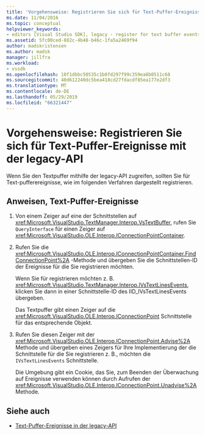 ```yaml
---
title: 'Vorgehensweise: Registrieren Sie sich für Text-Puffer-Ereignisse mit der Legacy-API | Microsoft-Dokumentation'
ms.date: 11/04/2016
ms.topic: conceptual
helpviewer_keywords:
- editors [Visual Studio SDK], legacy - register for text buffer events
ms.assetid: 5fc00ced-882c-4b48-b46c-1fa5a2469f94
author: madskristensen
ms.author: madsk
manager: jillfra
ms.workload:
- vssdk
ms.openlocfilehash: 10f1dbbc50535c1b0fd297f99c359ea8b0511c68
ms.sourcegitcommit: 40d612240dc5bea418cd27fdacdf85ea177e2df3
ms.translationtype: MT
ms.contentlocale: de-DE
ms.lasthandoff: 05/29/2019
ms.locfileid: "66321447"
---
```

# <a name="how-to-register-for-text-buffer-events-with-the-legacy-api"></a>Vorgehensweise: Registrieren Sie sich für Text-Puffer-Ereignisse mit der legacy-API
Wenn Sie den Textpuffer mithilfe der legacy-API zugreifen, sollten Sie für Text-pufferereignisse, wie im folgenden Verfahren dargestellt registrieren.

## <a name="to-advise-text-buffer-events"></a>Anweisen, Text-Puffer-Ereignisse

1. Von einem Zeiger auf eine der Schnittstellen auf <xref:Microsoft.VisualStudio.TextManager.Interop.VsTextBuffer>, rufen Sie `QueryInterface` für einen Zeiger auf <xref:Microsoft.VisualStudio.OLE.Interop.IConnectionPointContainer>.

2. Rufen Sie die <xref:Microsoft.VisualStudio.OLE.Interop.IConnectionPointContainer.FindConnectionPoint%2A> -Methode und übergeben Sie die Schnittstellen-ID der Ereignisse für die Sie registrieren möchten.

     Wenn Sie für registrieren möchten z. B. <xref:Microsoft.VisualStudio.TextManager.Interop.IVsTextLinesEvents>, klicken Sie dann in einer Schnittstelle-ID des IID_IVsTextLinesEvents übergeben.

     Das Textpuffer gibt einen Zeiger auf die <xref:Microsoft.VisualStudio.OLE.Interop.IConnectionPoint> Schnittstelle für das entsprechende Objekt.

3. Rufen Sie diesen Zeiger mit der <xref:Microsoft.VisualStudio.OLE.Interop.IConnectionPoint.Advise%2A> Methode und übergeben eines Zeigers für Ihre Implementierung der die Schnittstelle für die Sie registrieren z. B., möchten die `IVsTextLinesEvents` Schnittstelle.

     Die Umgebung gibt ein Cookie, das Sie, zum Beenden der Überwachung auf Ereignisse verwenden können durch Aufrufen der <xref:Microsoft.VisualStudio.OLE.Interop.IConnectionPoint.Unadvise%2A> Methode.

## <a name="see-also"></a>Siehe auch
- [Text-Puffer-Ereignisse in der legacy-API](../extensibility/text-buffer-events-in-the-legacy-api.md)